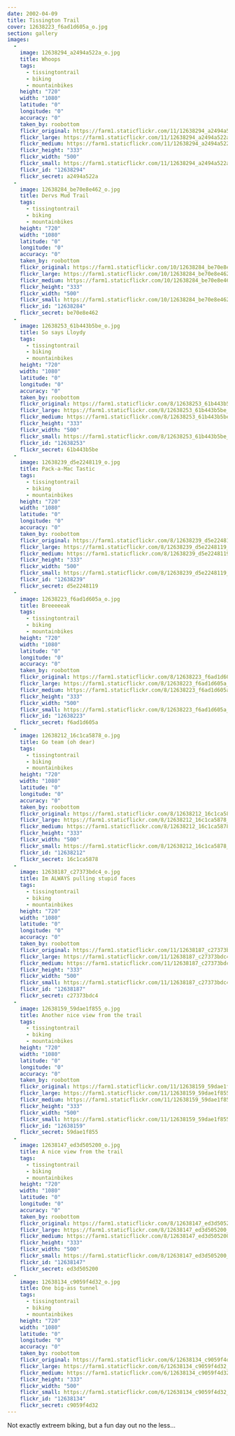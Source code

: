 ```yaml
---
date: 2002-04-09
title: Tissington Trail
cover: 12638223_f6ad1d605a_o.jpg
section: gallery
images:
  - 
    image: 12638294_a2494a522a_o.jpg
    title: Whoops
    tags:
      - tissingtontrail
      - biking
      - mountainbikes
    height: "720"
    width: "1080"
    latitude: "0"
    longitude: "0"
    accuracy: "0"
    taken_by: roobottom
    flickr_original: https://farm1.staticflickr.com/11/12638294_a2494a522a_o.jpg
    flickr_large: https://farm1.staticflickr.com/11/12638294_a2494a522a_o.jpg
    flickr_medium: https://farm1.staticflickr.com/11/12638294_a2494a522a.jpg
    flickr_height: "333"
    flickr_width: "500"
    flickr_small: https://farm1.staticflickr.com/11/12638294_a2494a522a_m.jpg
    flickr_id: "12638294"
    flickr_secret: a2494a522a
  - 
    image: 12638284_be70e8e462_o.jpg
    title: Dervs Mud Trail
    tags:
      - tissingtontrail
      - biking
      - mountainbikes
    height: "720"
    width: "1080"
    latitude: "0"
    longitude: "0"
    accuracy: "0"
    taken_by: roobottom
    flickr_original: https://farm1.staticflickr.com/10/12638284_be70e8e462_o.jpg
    flickr_large: https://farm1.staticflickr.com/10/12638284_be70e8e462_o.jpg
    flickr_medium: https://farm1.staticflickr.com/10/12638284_be70e8e462.jpg
    flickr_height: "333"
    flickr_width: "500"
    flickr_small: https://farm1.staticflickr.com/10/12638284_be70e8e462_m.jpg
    flickr_id: "12638284"
    flickr_secret: be70e8e462
  - 
    image: 12638253_61b443b5be_o.jpg
    title: So says Lloydy
    tags:
      - tissingtontrail
      - biking
      - mountainbikes
    height: "720"
    width: "1080"
    latitude: "0"
    longitude: "0"
    accuracy: "0"
    taken_by: roobottom
    flickr_original: https://farm1.staticflickr.com/8/12638253_61b443b5be_o.jpg
    flickr_large: https://farm1.staticflickr.com/8/12638253_61b443b5be_o.jpg
    flickr_medium: https://farm1.staticflickr.com/8/12638253_61b443b5be.jpg
    flickr_height: "333"
    flickr_width: "500"
    flickr_small: https://farm1.staticflickr.com/8/12638253_61b443b5be_m.jpg
    flickr_id: "12638253"
    flickr_secret: 61b443b5be
  - 
    image: 12638239_d5e2248119_o.jpg
    title: Pack-a-Mac Tastic
    tags:
      - tissingtontrail
      - biking
      - mountainbikes
    height: "720"
    width: "1080"
    latitude: "0"
    longitude: "0"
    accuracy: "0"
    taken_by: roobottom
    flickr_original: https://farm1.staticflickr.com/8/12638239_d5e2248119_o.jpg
    flickr_large: https://farm1.staticflickr.com/8/12638239_d5e2248119_o.jpg
    flickr_medium: https://farm1.staticflickr.com/8/12638239_d5e2248119.jpg
    flickr_height: "333"
    flickr_width: "500"
    flickr_small: https://farm1.staticflickr.com/8/12638239_d5e2248119_m.jpg
    flickr_id: "12638239"
    flickr_secret: d5e2248119
  - 
    image: 12638223_f6ad1d605a_o.jpg
    title: Breeeeeak
    tags:
      - tissingtontrail
      - biking
      - mountainbikes
    height: "720"
    width: "1080"
    latitude: "0"
    longitude: "0"
    accuracy: "0"
    taken_by: roobottom
    flickr_original: https://farm1.staticflickr.com/8/12638223_f6ad1d605a_o.jpg
    flickr_large: https://farm1.staticflickr.com/8/12638223_f6ad1d605a_o.jpg
    flickr_medium: https://farm1.staticflickr.com/8/12638223_f6ad1d605a.jpg
    flickr_height: "333"
    flickr_width: "500"
    flickr_small: https://farm1.staticflickr.com/8/12638223_f6ad1d605a_m.jpg
    flickr_id: "12638223"
    flickr_secret: f6ad1d605a
  - 
    image: 12638212_16c1ca5878_o.jpg
    title: Go team (oh dear)
    tags:
      - tissingtontrail
      - biking
      - mountainbikes
    height: "720"
    width: "1080"
    latitude: "0"
    longitude: "0"
    accuracy: "0"
    taken_by: roobottom
    flickr_original: https://farm1.staticflickr.com/8/12638212_16c1ca5878_o.jpg
    flickr_large: https://farm1.staticflickr.com/8/12638212_16c1ca5878_o.jpg
    flickr_medium: https://farm1.staticflickr.com/8/12638212_16c1ca5878.jpg
    flickr_height: "333"
    flickr_width: "500"
    flickr_small: https://farm1.staticflickr.com/8/12638212_16c1ca5878_m.jpg
    flickr_id: "12638212"
    flickr_secret: 16c1ca5878
  - 
    image: 12638187_c27373bdc4_o.jpg
    title: Im ALWAYS pulling stupid faces
    tags:
      - tissingtontrail
      - biking
      - mountainbikes
    height: "720"
    width: "1080"
    latitude: "0"
    longitude: "0"
    accuracy: "0"
    taken_by: roobottom
    flickr_original: https://farm1.staticflickr.com/11/12638187_c27373bdc4_o.jpg
    flickr_large: https://farm1.staticflickr.com/11/12638187_c27373bdc4_o.jpg
    flickr_medium: https://farm1.staticflickr.com/11/12638187_c27373bdc4.jpg
    flickr_height: "333"
    flickr_width: "500"
    flickr_small: https://farm1.staticflickr.com/11/12638187_c27373bdc4_m.jpg
    flickr_id: "12638187"
    flickr_secret: c27373bdc4
  - 
    image: 12638159_59dae1f855_o.jpg
    title: Another nice view from the trail
    tags:
      - tissingtontrail
      - biking
      - mountainbikes
    height: "720"
    width: "1080"
    latitude: "0"
    longitude: "0"
    accuracy: "0"
    taken_by: roobottom
    flickr_original: https://farm1.staticflickr.com/11/12638159_59dae1f855_o.jpg
    flickr_large: https://farm1.staticflickr.com/11/12638159_59dae1f855_o.jpg
    flickr_medium: https://farm1.staticflickr.com/11/12638159_59dae1f855.jpg
    flickr_height: "333"
    flickr_width: "500"
    flickr_small: https://farm1.staticflickr.com/11/12638159_59dae1f855_m.jpg
    flickr_id: "12638159"
    flickr_secret: 59dae1f855
  - 
    image: 12638147_ed3d505200_o.jpg
    title: A nice view from the trail
    tags:
      - tissingtontrail
      - biking
      - mountainbikes
    height: "720"
    width: "1080"
    latitude: "0"
    longitude: "0"
    accuracy: "0"
    taken_by: roobottom
    flickr_original: https://farm1.staticflickr.com/8/12638147_ed3d505200_o.jpg
    flickr_large: https://farm1.staticflickr.com/8/12638147_ed3d505200_o.jpg
    flickr_medium: https://farm1.staticflickr.com/8/12638147_ed3d505200.jpg
    flickr_height: "333"
    flickr_width: "500"
    flickr_small: https://farm1.staticflickr.com/8/12638147_ed3d505200_m.jpg
    flickr_id: "12638147"
    flickr_secret: ed3d505200
  - 
    image: 12638134_c9059f4d32_o.jpg
    title: One big-ass tunnel
    tags:
      - tissingtontrail
      - biking
      - mountainbikes
    height: "720"
    width: "1080"
    latitude: "0"
    longitude: "0"
    accuracy: "0"
    taken_by: roobottom
    flickr_original: https://farm1.staticflickr.com/6/12638134_c9059f4d32_o.jpg
    flickr_large: https://farm1.staticflickr.com/6/12638134_c9059f4d32_o.jpg
    flickr_medium: https://farm1.staticflickr.com/6/12638134_c9059f4d32.jpg
    flickr_height: "333"
    flickr_width: "500"
    flickr_small: https://farm1.staticflickr.com/6/12638134_c9059f4d32_m.jpg
    flickr_id: "12638134"
    flickr_secret: c9059f4d32
---
```

Not exactly extreem biking, but a fun day out no the less...
